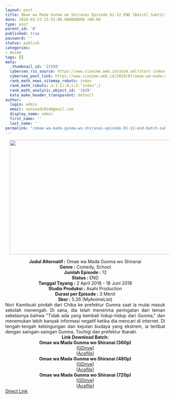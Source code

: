 ```yaml
---
layout: post
title: Omae wa Mada Gunma wo Shiranai Episode 01-12 END [Batch] Subtitle Indonesia
date: 2020-03-23 15:55:00.000000000 +00:00
type: post
parent_id: '0'
published: true
password: ''
status: publish
categories:
- Anime
tags: []
meta:
  _thumbnail_id: '21550'
  cyberseo_rss_source: https://www.ciunime.web.id/atom.xml?start-index=1051&max-results=150
  cyberseo_post_link: https://www.ciunime.web.id/2019/07/omae-wa-mada-gunma-wo-shiranai-episode.html
  rank_math_news_sitemap_robots: index
  rank_math_robots: a:1:{i:0;s:5:"index";}
  rank_math_analytic_object_id: '1839'
  kata_make_header_transparent: default
author:
  login: admin
  email: senseads014@gmail.com
  display_name: admin
  first_name: ''
  last_name: ''
permalink: "/omae-wa-mada-gunma-wo-shiranai-episode-01-12-end-batch-subtitle-indonesia/"
---
```

<div class="separator" style="clear: both; text-align: center;"><a href="https://1.bp.blogspot.com/-vCE83NiZU6Y/XSnoBG4iCJI/AAAAAAAAbqQ/b2nSxLFosUE8JeFqpK2L8i71339FQxkcwCLcBGAs/s1600/Omae%2Bwa%2BMada%2BGunma%2Bwo%2BShiranai.png" imageanchor="1" style="margin-left: 1em; margin-right: 1em;"><img border="0" data-original-height="720" data-original-width="1280" height="360" src="{{ site.baseurl }}/assets/2020/03/Omae%2Bwa%2BMada%2BGunma%2Bwo%2BShiranai.png" width="640" /></a></div>
<p>
<div style="text-align: center;"><b>Judul</b><b><b> Alternatif</b> :</b> Omae wa Mada Gunma wo Shiranai</div>
<div style="text-align: center;"><b><b>Genre :</b></b> Comedy, School</div>
<div style="text-align: center;"><b>Jumlah Episode :</b> 12<br /><b>Status :&nbsp;</b>END<br /><b>Tanggal Tayang :</b> 2 April 2018 - 18 Juni 2018<br /><b>Studio Produksi :</b> Asahi Production<br /><b>Durasi per Episode :</b> 3 Menit</div>
<div style="text-align: center;"><b>Skor :</b> 5.26 (MyAnimeList)</div>
<div style="text-align: center;"></div>
<div style="text-align: justify;">Nori Kamitsuki pindah dari Chiba ke prefektur Gunma saat ia mulai masuk sekolah menengah. Di sana, dia telah menerima peringatan dari teman sekelasnya bahwa "Tidak ada yang kembali hidup-hidup dari Gunma," dan menemukan lebih banyak informasi negatif ketika dia mencari di internet. Di tengah-tengah kebingungan dan kejutan budaya yang ekstrem, ia terlibat dengan saingan-saingan Gunma, Tochigi dan prefektur Ibaraki.</div>
<div style="text-align: justify;"></div>
<div style="text-align: justify;"></div>
<div style="text-align: center;"><b>Link Download Batch:</b></div>
<div style="text-align: center;"><b>Omae wa Mada Gunma wo Shiranai (360p)</b></div>
<div style="text-align: center;">[<a href="https://drive.google.com/uc?id=1uLlADjVZBrIHRFRWPVS1AnwlK60dBKyJ" target="_blank" rel="noopener">GDrive</a>]<br />[<a href="https://acefile.co/f/10711748/kusonime-oma-ewa-mada-360p-rar" target="_blank" rel="noopener">Acefile</a>]</div>
<div style="text-align: center;"></div>
<div style="text-align: center;"><b>Omae wa Mada Gunma wo Shiranai (480p)</b><br />[<a href="https://drive.google.com/uc?id=1lEebtSfUrcspmwCvqJ04_prV7m7JNBTK" target="_blank" rel="noopener">GDrive</a>]<br />[<a href="https://acefile.co/f/10711749/kusonime-oma-ewa-mada-480p-rar" target="_blank" rel="noopener">Acefile</a>]</div>
<div style="text-align: center;"><b>Omae wa Mada Gunma wo Shiranai (720p)</b><br />[<a href="https://drive.google.com/uc?id=1s482AsD7o6Fxg95gmJKo7beTEBjWvbZX" target="_blank" rel="noopener">GDrive</a>]<br />[<a href="https://acefile.co/f/10711750/kusonime-oma-ewa-mada-720p-rar" target="_blank" rel="noopener">Acefile</a>]</div>
<link rel="stylesheet" href="https://cdnjs.cloudflare.com/ajax/libs/font-awesome/4.7.0/css/font-awesome.min.css" />
<div class="divbtn"> <a href="https://handymansurrender.com/fihup8buzv?key=94550f7ce39444073321dde3b8782f97" class="btn"><i class="fa fa-download"></i> Direct Link</a> </div>
